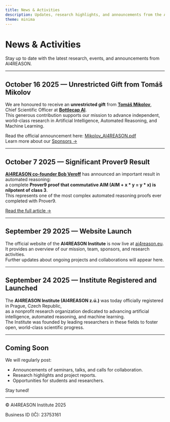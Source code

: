 ```yaml
---
title: News & Activities
description: Updates, research highlights, and announcements from the AI4REASON Institute
theme: minima
---
```


# News & Activities

Stay up to date with the latest research, events, and announcements from AI4REASON.

---

## October 16 2025 — Unrestricted Gift from Tomáš Mikolov  
We are honoured to receive an **unrestricted gift** from [**Tomáš Mikolov**](https://en.wikipedia.org/wiki/Tom%C3%A1%C5%A1_Mikolov),  
Chief Scientific Officer at [**Bottlecap AI**](https://bottlecapai.com/).  
This generous contribution supports our mission to advance independent, world-class research in Artificial Intelligence, Automated Reasoning, and Machine Learning.  

Read the official announcement here: [Mikolov_AI4REASON.pdf](https://ai4reason.eu/Mikolov_AI4REASON.pdf)  
Learn more about our [Sponsors →](sponsors.md)

---

## October 7 2025 — Significant Prover9 Result
**[AI4REASON co-founder Bob Veroff](https://www.cs.unm.edu/~veroff/)** has announced an important result  in automated reasoning:  
a complete **Prover9 proof that commutative AIM (AIM + x * y = y * x) is nilpotent of class 3**.  
This represents one of the most complex automated reasoning proofs ever completed with Prover9.  

[Read the full article →](veroff-aim-proof.md)

---

## September 29 2025 — Website Launch  
The official website of the **AI4REASON Institute** is now live at [ai4reason.eu](https://ai4reason.eu).  
It provides an overview of our mission, team, sponsors, and research activities.  
Further updates about ongoing projects and collaborations will appear here.

---

## September 24 2025 — Institute Registered and Launched  
The **AI4REASON Institute (AI4REASON z.ú.)** was today officially registered in Prague, Czech Republic,  
as a nonprofit research organization dedicated to advancing artificial intelligence, automated reasoning, and machine learning.  
The Institute was founded by leading researchers in these fields to foster open, world-class scientific progress.

---

## Coming Soon  
We will regularly post:  
- Announcements of seminars, talks, and calls for collaboration.  
- Research highlights and project reports.  
- Opportunities for students and researchers.  

Stay tuned!

---

© AI4REASON Institute 2025  

Business ID (IČ): 23753161